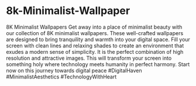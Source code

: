 # 8k-Minimalist-Wallpaper
8K Minimalist Wallpapers
Get away into a place of minimalist beauty with our collection of 8K minimalist wallpapers. These well-crafted wallpapers are designed to bring tranquility and warmth into your digital space. Fill your screen with clean lines and relaxing shades to create an environment that exudes a modern sense of simplicity. It is the perfect combination of high resolution and attractive images. This will transform your screen into something holy where technology meets humanity in perfect harmony. Start now on this journey towards digital peace #DigitalHaven #MinimalistAesthetics #TechnologyWithHeart
